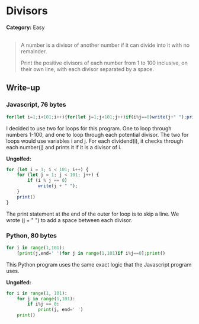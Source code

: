 <h1>Divisors</h1>
<b>Category:</b> Easy
<br><br>

> A number is a divisor of another number if it can divide into it with no remainder.
> 
> Print the positive divisors of each number from 1 to 100 inclusive, on their own line, with each divisor separated by a space.

<h2>Write-up</h2>

<h3>Javascript, 76 bytes</h3>


```javascript
for(let i=1;i<101;i++){for(let j=1;j<101;j++)if(i%j==0)write(j+" ");print()}
```


I decided to use two for loops for this program. One to loop through numbers 1-100, and one to loop through each potential divisor. The two for loops would use variables i and j. For each dividend(i), it checks through each number(j) and prints it if it is a divisor of i.

<b>Ungolfed:</b>

```javascript
for (let i = 1; i < 101; i++) {
	for (let j = 1; j < 101; j++) {
		if (i % j == 0)
			write(j + " ");
	}
	print()
}
```

The print statement at the end of the outer for loop is to skip a line. We wrote (j + " ") to add a space between each divisor.

<h3>Python, 80 bytes</h3>


```python
for i in range(1,101):
	[print(j,end=' ')for j in range(1,101)if i%j==0];print()
```


This Python program uses the same exact logic that the Javascript program uses.

<b>Ungolfed:</b>

```python
for i in range(1, 101):
	for j in range(1,101):
		if i%j == 0:
			print(j, end=' ')
	print()
```
